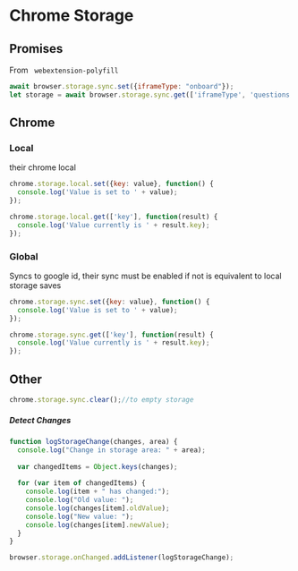 # Chrome Storage

## Promises

From ` webextension-polyfill`

```js
await browser.storage.sync.set({iframeType: "onboard"});
let storage = await browser.storage.sync.get(['iframeType', 'questions', 'lastQuestionDate']);
```

## Chrome

### Local

their chrome local

```javascript
chrome.storage.local.set({key: value}, function() {
  console.log('Value is set to ' + value);
});

chrome.storage.local.get(['key'], function(result) {
  console.log('Value currently is ' + result.key);
});   
```

### Global

Syncs to google id, their sync must be enabled if not is equivalent to local storage saves

```javascript
chrome.storage.sync.set({key: value}, function() {
  console.log('Value is set to ' + value);
});

chrome.storage.sync.get(['key'], function(result) {
  console.log('Value currently is ' + result.key);
});
```

## Other

```js
chrome.storage.sync.clear();//to empty storage
```

##### Detect Changes

```js
function logStorageChange(changes, area) {
  console.log("Change in storage area: " + area);
 
  var changedItems = Object.keys(changes);
 
  for (var item of changedItems) {
    console.log(item + " has changed:");
    console.log("Old value: ");
    console.log(changes[item].oldValue);
    console.log("New value: ");
    console.log(changes[item].newValue);
  }
}

browser.storage.onChanged.addListener(logStorageChange);
```

